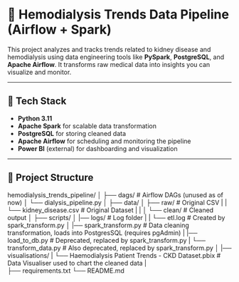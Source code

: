 # 💉 Hemodialysis Trends Data Pipeline (Airflow + Spark)

This project analyzes and tracks trends related to kidney disease and hemodialysis using data engineering tools like **PySpark**, **PostgreSQL**, and **Apache Airflow**. It transforms raw medical data into insights you can visualize and monitor.

---

## 🚀 Tech Stack

- **Python 3.11**
- **Apache Spark** for scalable data transformation
- **PostgreSQL** for storing cleaned data
- **Apache Airflow** for scheduling and monitoring the pipeline
- **Power BI** (external) for dashboarding and visualization

---

## 📁 Project Structure

hemodialysis_trends_pipeline/ 
│ 
├── dags/ # Airflow DAGs (unused as of now)
│     └── dialysis_pipeline.py 
│ 
├── data/ 
│     ├── raw/ # Original CSV
|     |     └── kidney_disease.csv # Original Dataset
|     |
│     └── clean/ # Cleaned output 
│ 
├── scripts/
│     |── logs/ # Log folder
|     |     └── etl.log # Created by spark_transform.py
│     |── spark_transform.py # Data cleaning transformation, loads into PostgresSQL (requires pgAdmin)
|     |── load_to_db.py # Deprecated, replaced by spark_transform.py
|     └── transform_data.py # Also deprecated, replaced by spark_transform.py
│
|── visualisations/
|     └── Haemodialysis Patient Trends - CKD Dataset.pbix # Data Visualiser used to chart the cleaned data
|  
├── requirements.txt 
└── README.md